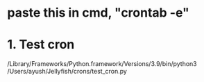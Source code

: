 # paste this in cmd, "crontab -e"

# 1. Test cron
/Library/Frameworks/Python.framework/Versions/3.9/bin/python3 /Users/ayush/Jellyfish/crons/test_cron.py

